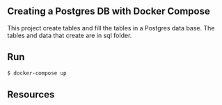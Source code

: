 ## Creating a Postgres DB with Docker Compose

This project create tables and fill the tables in a Postgres data base. The tables and data that create are in sql folder.

## Run
```sh
$ docker-compose up
```

## Resources
